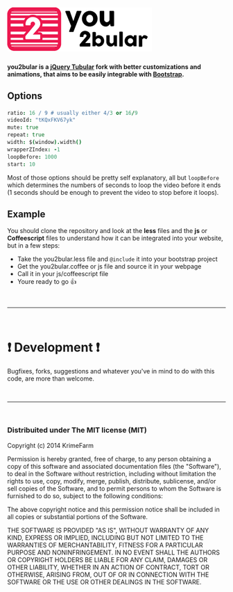 ![you2bular](glogo.png)
=======================
#### you2bular is a [jQuery Tubular](http://www.seanmccambridge.com/tubular/) fork with better customizations and animations, that aims to be easily integrable with [Bootstrap](http://getbootstrap.com).
## Options

```coffeescript
ratio: 16 / 9 # usually either 4/3 or 16/9
videoId: "tKQxFKV67yk"
mute: true
repeat: true
width: $(window).width()
wrapperZIndex: -1
loopBefore: 1000
start: 10
```

Most of those options should be pretty self explanatory, all but `loopBefore` which determines the numbers of seconds to loop the video before it ends (1 seconds should be enough to prevent the video to stop before it loops).

## Example

You should clone the repository and look at the **less** files and the **js** or **Coffeescript** files to understand how it can be integrated into your website, but in a few steps:

- Take the you2bular.less file and `@include` it into your bootstrap project
- Get the you2bular.coffee or js file and source it in your webpage
- Call it in your js/coffeescript file
- Youre ready to go :thumbsup:

<br><hr><br>

# :exclamation: Development :exclamation:

Bugfixes, forks, suggestions and whatever you've in mind to do with this code, are more than welcome.

<br><hr><br>

### Distribuited under The MIT license (MIT)

Copyright (c) 2014 KrimeFarm

Permission is hereby granted, free of charge, to any person obtaining a copy
of this software and associated documentation files (the "Software"), to deal
in the Software without restriction, including without limitation the rights
to use, copy, modify, merge, publish, distribute, sublicense, and/or sell
copies of the Software, and to permit persons to whom the Software is
furnished to do so, subject to the following conditions:

The above copyright notice and this permission notice shall be included in all
copies or substantial portions of the Software.

THE SOFTWARE IS PROVIDED "AS IS", WITHOUT WARRANTY OF ANY KIND, EXPRESS OR
IMPLIED, INCLUDING BUT NOT LIMITED TO THE WARRANTIES OF MERCHANTABILITY,
FITNESS FOR A PARTICULAR PURPOSE AND NONINFRINGEMENT. IN NO EVENT SHALL THE
AUTHORS OR COPYRIGHT HOLDERS BE LIABLE FOR ANY CLAIM, DAMAGES OR OTHER
LIABILITY, WHETHER IN AN ACTION OF CONTRACT, TORT OR OTHERWISE, ARISING FROM,
OUT OF OR IN CONNECTION WITH THE SOFTWARE OR THE USE OR OTHER DEALINGS IN THE
SOFTWARE.
